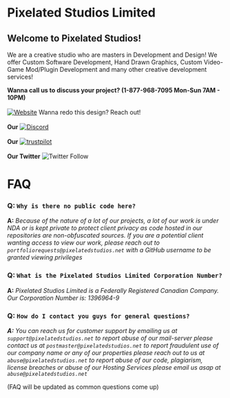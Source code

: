# Pixelated Studios Limited


## Welcome to Pixelated Studios!

We are a creative studio who are masters in Development and Design! We offer Custom Software Development, Hand Drawn Graphics, Custom Video-Game Mod/Plugin Development and many other creative development services!

**Wanna call us to discuss your project? (1-877-968-7095 Mon-Sun 7AM - 10PM)**
<br></br>
[![Website](https://img.shields.io/website?label=PixelatedStudios.net%20is&url=https%3A%2F%2FPixelatedStudios.net)](https://pixelatedstudios.net) Wanna redo this design? Reach out!
<br></br>
**Our** [![Discord](https://img.shields.io/discord/865652593932632134?label=Discord&logo=Discord&style=plastic)](https://discord.gg/k8wvnZDDTV)
<br></br>
**Our** [![trustpilot](https://camo.githubusercontent.com/1ca9a827cb82ed73f2d0d49f7fe9b0825249dfa163643a0340e44ed26f539520/68747470733a2f2f696d672e736869656c64732e696f2f7374617469632f76313f7374796c653d666f722d7468652d6261646765266d6573736167653d547275737470696c6f7426636f6c6f723d303042363741266c6f676f3d547275737470696c6f74266c6f676f436f6c6f723d464646464646266c6162656c3d)](https://www.trustpilot.com/review/pixelatedstudios.xyz)
<br></br>
**Our Twitter** ![Twitter Follow](https://img.shields.io/twitter/follow/PStudiosLimited?style=social)

# FAQ
### Q: `Why is there no public code here?`
**A:** *Because of the nature of a lot of our projects, a lot of our work is under NDA or is kept private to protect client privacy as code hosted in our repositories are non-obfuscated sources. If you are a potential client wanting access to view our work, please reach out to `portfoliorequests@pixelatedstudios.net` with a GitHub username to be granted viewing privileges*

### Q: `What is the Pixelated Studios Limited Corporation Number?`
**A:** *Pixelated Studios Limited is a Federally Registered Canadian Company. Our Corporation Number is: 1396964-9*

### Q: `How do I contact you guys for general questions?`
***A:*** *You can reach us for customer support by emailing us at `support@pixelatedstudios.net` to report abuse of our mail-server please contact us at `postmaster@pixelatedstudios.net` to report fraudulent use of our company name or any of our properties please reach out to us at `abuse@pixelatedstudios.net` to report abuse of our code, plagiarism, license breaches or abuse of our Hosting Services please email us asap at `abuse@pixelatedstudios.net`*

(FAQ will be updated as common questions come up)


